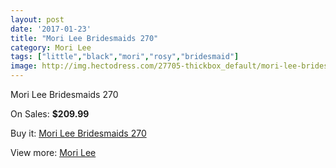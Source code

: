 ```yaml
---
layout: post
date: '2017-01-23'
title: "Mori Lee Bridesmaids 270"
category: Mori Lee
tags: ["little","black","mori","rosy","bridesmaid"]
image: http://img.hectodress.com/27705-thickbox_default/mori-lee-bridesmaids-270.jpg
---
```

Mori Lee Bridesmaids 270

On Sales: **$209.99**
<a href="https://www.hectodress.com/mori-lee/12901-mori-lee-bridesmaids-270.html"><amp-img layout="responsive" width="600" height="600" src="//img.hectodress.com/27705-thickbox_default/mori-lee-bridesmaids-270.jpg" alt="Mori Lee Bridesmaids 270 0" /></a>

Buy it: [Mori Lee Bridesmaids 270](https://www.hectodress.com/mori-lee/12901-mori-lee-bridesmaids-270.html "Mori Lee Bridesmaids 270")

View more: [Mori Lee](https://www.hectodress.com/198-mori-lee "Mori Lee")